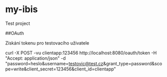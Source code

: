 # my-ibis
Test project

##OAuth

Získání tokenu pro testovacího uživatele

curl -X POST -vu clientapp:123456 http://localhost:8080/oauth/token -H "Accept: application/json" -d "password=heslo&username=testovic@test.cz&grant_type=password&scope=write&client_secret=123456&client_id=clientapp"
